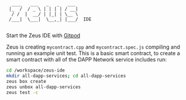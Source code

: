 ```            
  ____   ___   _   _   ___ 
 |_  /  / _ \ | | | | / __|
  / /  |  __/ | |_| | \__ \
 /___|  \___|  \__,_| |___/  IDE
            
```

Start the Zeus IDE with [Gitpod](https://gitpod.io/#https://github.com/liquidapps-io/zeus-ide)

Zeus is creating `mycontract.cpp` and `mycontract.spec.js` compiling and running an example unit test.  This is a basic smart contract, to create a smart contract with all of the DAPP Network service includes run:

```bash
cd /workspace/zeus-ide
mkdir all-dapp-services; cd all-dapp-services
zeus box create
zeus unbox all-dapp-services
zeus test -c
```
